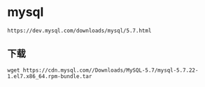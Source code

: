 # mysql

```
https://dev.mysql.com/downloads/mysql/5.7.html
```

## 下载

```Shell
wget https://cdn.mysql.com//Downloads/MySQL-5.7/mysql-5.7.22-1.el7.x86_64.rpm-bundle.tar
```